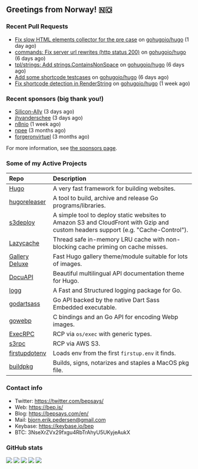 ## Greetings from Norway! 🇳🇴

### Recent Pull Requests

- [Fix slow HTML elements collector for the pre case](https://github.com/gohugoio/hugo/pull/10700) on [gohugoio/hugo](https://github.com/gohugoio/hugo) (1 day ago)
- [commands: Fix server url rewrites (http status 200)](https://github.com/gohugoio/hugo/pull/10678) on [gohugoio/hugo](https://github.com/gohugoio/hugo) (6 days ago)
- [tpl/strings: Add strings.ContainsNonSpace](https://github.com/gohugoio/hugo/pull/10677) on [gohugoio/hugo](https://github.com/gohugoio/hugo) (6 days ago)
- [Add some shortcode testcases](https://github.com/gohugoio/hugo/pull/10676) on [gohugoio/hugo](https://github.com/gohugoio/hugo) (6 days ago)
- [Fix shortcode detection in RenderString](https://github.com/gohugoio/hugo/pull/10655) on [gohugoio/hugo](https://github.com/gohugoio/hugo) (1 week ago)

### Recent sponsors (big thank you!)

- [Silicon-Ally](https://github.com/Silicon-Ally) (3 days ago)
- [jhvanderschee](https://github.com/jhvanderschee) (3 days ago)
- [n8nio](https://github.com/n8nio) (1 week ago)
- [npee](https://github.com/npee) (3 months ago)
- [forgeronvirtuel](https://github.com/forgeronvirtuel) (3 months ago)

For more information, see [the sponsors page](https://github.com/sponsors/bep/).

### Some of my Active Projects

| Repo  | Description |
| :---------------------------------------- | :------------------------------------------- |
| [Hugo](https://github.com/gohugoio/hugo)|A very fast framework for building websites. |
| [hugoreleaser](https://github.com/gohugoio/hugoreleaser)| A tool to build, archive and release Go programs/libraries.  |
| [s3deploy](https://github.com/bep/s3deploy)| A simple tool to deploy static websites to Amazon S3 and CloudFront with Gzip and custom headers support (e.g. "Cache-Control").|
| [Lazycache](https://github.com/bep/lazycache)| Thread safe in-memory LRU cache with non-blocking cache priming on cache misses.  |
| [Gallery Deluxe](https://github.com/bep/gallerydeluxe)|Fast Hugo gallery theme/module suitable for lots of images.  |
| [DocuAPI](https://github.com/bep/docuapi)| Beautiful multilingual API documentation theme for Hugo.  |
| [logg](https://github.com/bep/logg)| A Fast and Structured logging package for Go.  |
| [godartsass](https://github.com/bep/godartsass)| Go API backed by the native Dart Sass Embedded executable. |
| [gowebp](https://github.com/bep/gowebp)|C bindings and an Go API for encoding Webp images. |
| [ExecRPC](https://github.com/bep/execrpc)|RCP via `os/exec` with generic types.  |
| [s3rpc](https://github.com/bep/s3rpc)|RCP via AWS S3.|
| [firstupdotenv](https://github.com/bep/firstupdotenv)|Loads env from the first `firstup.env` it finds. |
| [buildpkg](https://github.com/bep/buildpkg)| Builds, signs, notarizes and staples a MacOS pkg file. |

### Contact info
- Twitter: https://twitter.com/bepsays/
- Web: https://bep.is/
- Blog: https://bepsays.com/en/
- Mail: bjorn.erik.pedersen@gmail.com
- Keybase: https://keybase.io/bep
- BTC: 3NseXrZVx29fxgu4RbTrAhyU5UKyjeAukX


### GitHub stats

![](https://github-profile-summary-cards.vercel.app/api/cards/profile-details?username=bep&theme=github)
![](https://github-profile-summary-cards.vercel.app/api/cards/repos-per-language?username=bep&theme=github)
![](https://github-profile-summary-cards.vercel.app/api/cards/most-commit-language?username=bep&theme=github)
![](https://github-profile-summary-cards.vercel.app/api/cards/stats?username=bep&theme=github)
![](https://github-profile-summary-cards.vercel.app/api/cards/productive-time?username=bep&theme=github)
